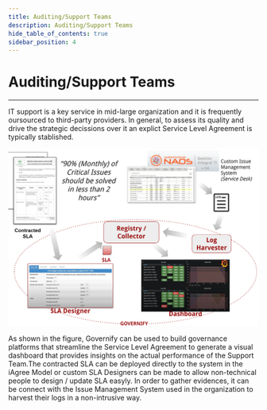 ```yaml
---
title: Auditing/Support Teams
description: Auditing/Support Teams
hide_table_of_contents: true
sidebar_position: 4
---
```


# Auditing/Support Teams

---

IT support is a key service in mid-large organization and it is frequently oursourced to third-party providers. In general, to assess its quality and drive the strategic decissions over it an explict Service Level Agreement is typically stablished.

![Governify for Support teams Overview](/img/use-cases/gov-servicedesk-overview.png)

As shown in the figure, Governify can be used to build governance platforms that streamline the Service Level Agreement to generate a visual dashboard that provides insights on the actual performance of the Support Team.The contracted SLA can be deployed directly to the system in the iAgree Model or custom SLA Designers can be made to allow non-technical people to design / update SLA easyly. In order to gather evidences, it can be connect with the Issue Management System used in the organization to harvest their logs in a non-intrusive way.
